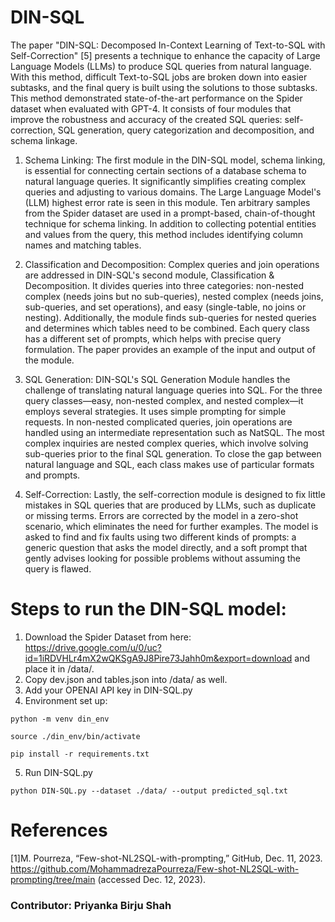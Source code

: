 # DIN-SQL

The paper "DIN-SQL: Decomposed In-Context Learning of Text-to-SQL with Self-Correction" [5] presents a technique to enhance the capacity of Large Language Models (LLMs) to produce SQL queries from natural language. With this method, difficult Text-to-SQL jobs are broken down into easier subtasks, and the final query is built using the solutions to those subtasks. This method demonstrated state-of-the-art performance on the Spider dataset when evaluated with GPT-4. It consists of four modules that improve the robustness and accuracy of the created SQL queries: self-correction, SQL generation, query categorization and decomposition, and schema linkage.

1. Schema Linking: The first module in the DIN-SQL model, schema linking, is essential for connecting certain sections of a database schema to natural language queries. It significantly simplifies creating complex queries and adjusting to various domains. The Large Language Model's (LLM) highest error rate is seen in this module. Ten arbitrary samples from the Spider dataset are used in a prompt-based, chain-of-thought technique for schema linking. In addition to collecting potential entities and values from the query, this method includes identifying column names and matching tables.

2. Classification and Decomposition: Complex queries and join operations are addressed in DIN-SQL's second module, Classification & Decomposition. It divides queries into three categories: non-nested complex (needs joins but no sub-queries), nested complex (needs joins, sub-queries, and set operations), and easy (single-table, no joins or nesting). Additionally, the module finds sub-queries for nested queries and determines which tables need to be combined. Each query class has a different set of prompts, which helps with precise query formulation. The paper provides an example of the input and output of the module.

3. SQL Generation: DIN-SQL's SQL Generation Module handles the challenge of translating natural language queries into SQL. For the three query classes—easy, non-nested complex, and nested complex—it employs several strategies. It uses simple prompting for simple requests. In non-nested complicated queries, join operations are handled using an intermediate representation such as NatSQL. The most complex inquiries are nested complex queries, which involve solving sub-queries prior to the final SQL generation. To close the gap between natural language and SQL, each class makes use of particular formats and prompts.

4. Self-Correction: Lastly, the self-correction module is designed to fix little mistakes in SQL queries that are produced by LLMs, such as duplicate or missing terms. Errors are corrected by the model in a zero-shot scenario, which eliminates the need for further examples. The model is asked to find and fix faults using two different kinds of prompts: a generic question that asks the model directly, and a soft prompt that gently advises looking for possible problems without assuming the query is flawed.



# Steps to run the DIN-SQL model:
1. Download the Spider Dataset from here: https://drive.google.com/u/0/uc?id=1iRDVHLr4mX2wQKSgA9J8Pire73Jahh0m&export=download and place it in /data/.
2. Copy dev.json and tables.json into /data/ as well.
3. Add your OPENAI API key in DIN-SQL.py
4. Environment set up:

  ```python -m venv din_env```
  
  ```source ./din_env/bin/activate```

  ```pip install -r requirements.txt```

5. Run DIN-SQL.py

  ```python DIN-SQL.py --dataset ./data/ --output predicted_sql.txt```


# References
[1]M. Pourreza, “Few-shot-NL2SQL-with-prompting,” GitHub, Dec. 11, 2023. https://github.com/MohammadrezaPourreza/Few-shot-NL2SQL-with-prompting/tree/main (accessed Dec. 12, 2023).
‌

### Contributor: Priyanka Birju Shah

